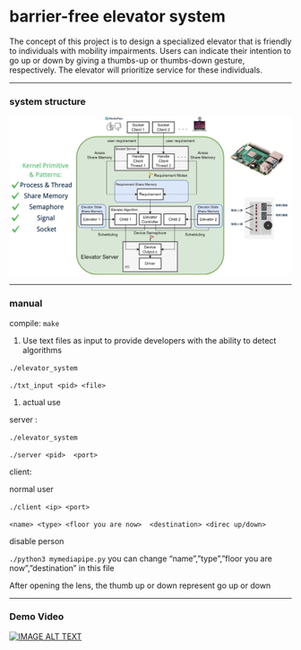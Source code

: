 # barrier-free elevator system

The concept of this project is to design a specialized elevator that is friendly to individuals with mobility impairments. Users can indicate their intention to go up or down by giving a thumbs-up or thumbs-down gesture, respectively. The elevator will prioritize service for these individuals.

---

### system structure

![截圖 2024-06-08 下午4.02.13.png](https://github.com/randy2332/barrier-free-elevator-system/blob/main/systemstructure.png)

---

### manual

compile:  `make` 

1. Use text files as input to provide developers with the ability to detect algorithms

`./elevator_system` 

`./txt_input <pid> <file>`

1. actual use

server :

`./elevator_system` 

`./server <pid>  <port>`

client:

normal user

`./client <ip> <port>`

`<name> <type> <floor you are now>  <destination> <direc up/down>`

disable person

`./python3 mymediapipe.py`  you can change “name”,”type”,”floor you are now”,”destination” in this file 

After opening the lens, the thumb up or down represent go up or down

---

### Demo Video
[![IMAGE ALT TEXT](https://github.com/randy2332/barrier-free-elevator-system/blob/main/videopic.png)](https://drive.google.com/file/d/13yl_2hEAa3cj4BzRLwg5BLtDgNS-B7fm/view?usp=sharing)
